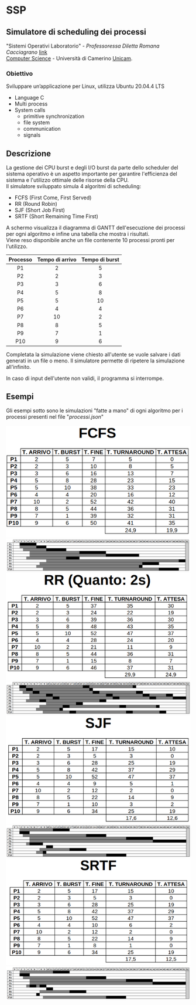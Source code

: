 # SSP

## Simulatore di scheduling dei processi

"Sistemi Operativi Laboratorio" - _Professoressa Diletta Romana
Cacciagrano_ [link](https://computerscience.unicam.it/diletta-cacciagrano)<br>
[Computer Science](https://computerscience.unicam.it/) - Università di Camerino [Unicam](https://www.unicam.it/).

### Obiettivo

Sviluppare un’applicazione per Linux, utilizza Ubuntu 20.04.4 LTS
- Language C
- Multi process
- System calls
  - primitive synchronization
  - file system
  - communication
  - signals


## Descrizione

La gestione dei CPU burst e degli I/O burst da parte dello scheduler del sistema operativo è un aspetto importante per
garantire l'efficienza del sistema e l'utilizzo ottimale delle risorse della CPU.<br>
Il simulatore sviluppato simula 4 algoritmi di scheduling:
- FCFS (First Come, First Served)
- RR (Round Robin)
- SJF (Short Job First)
- SRTF (Short Remaining Time First)

A schermo visualizza il diagramma di GANTT dell'esecuzione dei processi per ogni algoritmo e infine una tabella
che mostra i risultati.<br>
Viene reso disponibile anche un file contenente 10 processi pronti per l'utilizzo.

| Processo | Tempo di arrivo | Tempo di burst |
|:--------:|:---------------:|:--------------:|
|    P1    |        2        |       5        |
|    P2    |        2        |       3        |
|    P3    |        3        |       6        |
|    P4    |        5        |       8        |
|    P5    |        5        |       10       |
|    P6    |        4        |       4        |
|    P7    |       10        |       2        |
|    P8    |        8        |       5        |
|    P9    |        7        |       1        |
|   P10    |        9        |       6        |

Completata la simulazione viene chiesto all'utente se vuole salvare i dati generati in un file o meno.
Il simulatore permette di ripetere la simulazione all'infinito.

In caso di input dell'utente non validi, il programma si interrompe. 
## Esempi
Gli esempi sotto sono le simulazioni "fatte a mano" di ogni algoritmo per i processi presenti nel file "*processi.json*"
<br>
<br>
![Esempio risultati algoritmo FCFS](Esempi/FCFS_1.png)
![Esempio diagramma algoritmo FCFS](Esempi/FCFS_2.png)
![Esempio risultati algoritmo RR](Esempi/RR_1.png)
![Esempio diagramma algoritmo RR](Esempi/RR_2.png)
![Esempio risultati algoritmo SJF](Esempi/SJF_1.png)
![Esempio diagramma algoritmo SJF](Esempi/SJF_2.png)
![Esempio risultati algoritmo SRTF](Esempi/SRTF_1.png)
![Esempio diagramma algoritmo SRTF](Esempi/SRTF_2.png)